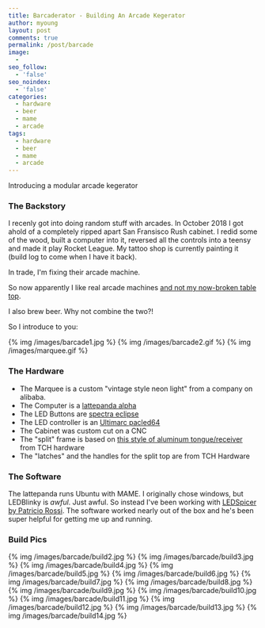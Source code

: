```yaml
---
title: Barcaderator - Building An Arcade Kegerator
author: myoung
layout: post
comments: true
permalink: /post/barcade
image:
  -
seo_follow:
  - 'false'
seo_noindex:
  - 'false'
categories:
  - hardware
  - beer
  - mame
  - arcade
tags:
  - hardware
  - beer
  - mame
  - arcade
---
```


Introducing a modular arcade kegerator  <!-- more -->

### The Backstory ###

I recenly got into doing random stuff with arcades.
In October 2018 I got ahold of a completely ripped apart San Fransisco Rush cabinet.
I redid some of the wood, built a computer into it, reversed all the controls into a teensy and made it play Rocket League.
My tattoo shop is currently painting it (build log to come when I have it back).

In trade, I'm fixing their arcade machine.

So now apparently I like real arcade machines [and not my now-broken table top](https://marcyoung.us/post/mame-cabinet/).

I also brew beer. Why not combine the two?!

So I introduce to you: 

{% img /images/barcade1.jpg %}
{% img /images/barcade2.gif %}
{% img /images/marquee.gif %}

### The Hardware ###

* The Marquee is a custom "vintage style neon light" from a company on alibaba.
* The Computer is a [lattepanda alpha](https://www.dfrobot.com/product-1727.html?search=lattepanda%20alpha&description=true)
* The LED Buttons are [spectra eclipse](https://groovygamegear.com/webstore/index.php?main_page=product_info&products_id=408)
* The LED controller is an [Ultimarc pacled64](https://www.arcaderenovations.com/ultimarc-pacled64.html)
* The Cabinet was custom cut on a CNC
* The "split" frame is based on [this style of aluminum tongue/receiver](https://cdn11.bigcommerce.com/s-ecrovlce13/images/stencil/500x659/products/10801/13177/pygcjgwqewky6od7qomr__54105.1563214651.png?c=2) from TCH hardware
* The "latches" and the handles for the split top are from TCH Hardware

### The Software ###

The lattepanda runs Ubuntu with MAME. I originally chose windows, but LEDBlinky is *awful*. Just awful.
So instead I've been working with [LEDSpicer by Patricio Rossi](https://sourceforge.net/p/ledspicer/wiki/Home/). The software worked nearly out of the box and he's been super helpful for getting me up and running. 

### Build Pics ###

{% img /images/barcade/build2.jpg %}
{% img /images/barcade/build3.jpg %}
{% img /images/barcade/build4.jpg %}
{% img /images/barcade/build5.jpg %}
{% img /images/barcade/build6.jpg %}
{% img /images/barcade/build7.jpg %}
{% img /images/barcade/build8.jpg %}
{% img /images/barcade/build9.jpg %}
{% img /images/barcade/build10.jpg %}
{% img /images/barcade/build11.jpg %}
{% img /images/barcade/build12.jpg %}
{% img /images/barcade/build13.jpg %}
{% img /images/barcade/build14.jpg %}
